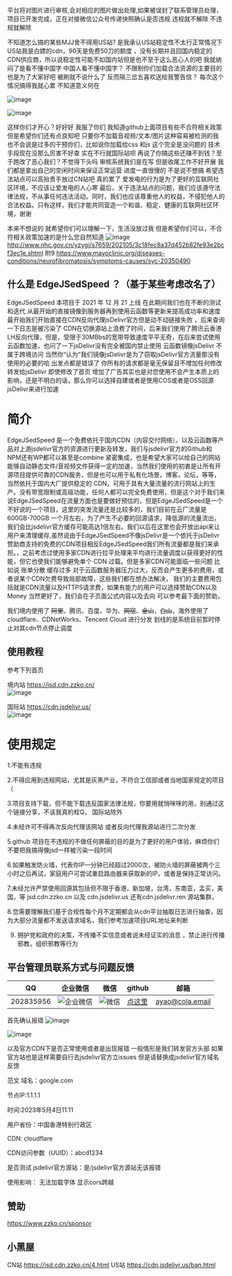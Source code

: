 平台将对图片进行审核,会对相应的图片做出处理,如果被误封了联系管理员处理，项目已开发完成，正在对接微信公众号传递快照确认是否违规 违规就不解除 不违规就解除

不知道怎么搞的某些MJJ舍不得用US站?  是我承认US站稳定性不太行正常情况下 US站我是白嫖的cdn，90天是免费50刀的额度 ，没有长期并且回国内稳定的CDN供应商，所以说稳定性可能不如国内站但是也不至于这么恶心人的吧 我就纳闷了是看不懂中国字 中国人看不懂中国字？ 不限制你们加载合法资源的主要目的也是为了大家好吧 被刷就不说什么了 反而隔三岔五喜欢送给我警告信？ 每次这个情况搞得我就心累 不知道意义何在 

![image](https://github.com/54ayao/EdgeJSedSpeed/assets/86733666/4f8363cb-0f33-49c0-932c-1bf2681a8791)

![image](https://github.com/54ayao/EdgeJSedSpeed/assets/86733666/de019a40-1976-442a-b3aa-98090009bf4e)

这样你们才开心？好好好 我服了你们 我知道github上面项目有些不合符相关政策 但是希望你们还有点良知吧 只要你不加载音视频/文本/图片这种容易被检测的我也不会说是过多的干预你们，比如说你加载给css 和js 这个完全是没问题的 技术手段现在没那么厉害不好查 实在不行就国际站呗 再说了你搞这些还赚不到钱？至于跑改了恶心我们？不觉得下头吗 审核系统我们是在写 但是收尾工作不好开展 我们都是拿出自己的空闲时间来保证正常运营 进度一直很慢的 不是说不想搞 希望违法站点可以高抬贵手放过CN站吧 真的累了 爱发电的行为是为了更好的互联网社区环境，不应该让爱发电的人心寒 最后，关于违法站点的问题，我们应该遵守法律法规，不从事任何违法活动。同时，我们也应该尊重他人的权益，不侵犯他人的合法权益。只有这样，我们才能共同营造一个和谐、稳定、健康的互联网社区环境，谢谢


本来不想说的  就希望你们可以理解一下，生活没放过我 但是希望你们可以，不合符相关政策加速的是什么您自然知道
![image](https://github.com/54ayao/EdgeJSedSpeed/assets/86733666/d3de1bcf-47fb-4fb0-987b-19ade36eba6a)
http://www.nhc.gov.cn/yzygj/s7659/202105/3c18fec8a37d452b82fe93e2bcf3ec1e.shtml 附9
https://www.mayoclinic.org/diseases-conditions/neurofibromatosis/symptoms-causes/syc-20350490


## 什么是  EdgeJSedSpeed ？（基于某些考虑改名了）
EdgeJSedSpeed
本项目于 2021 年 12 月 21 上线 在此期间我们也在不断的测试和迭代 从最开始的直接镜像到服务器再到使用云函数等更新来提高成功率和速度 
最开始我们开始直接在CDN反向代理jsDelivr官方但是动不动链接失败 ，后来查询一下日志是被污染了 CDN在切换源站上浪费了时间，后来我们使用了腾讯云香港LH反向代理，但是，受限于30MBbs的宽带导致速度平平无奇，在后来尝试使用云函数加速，也问了一下jsDelivr没有完全被国内禁止使用 云函数镜像jsDelivr 不属于跨境访问
当然你“认为”我们镜像jsDelivr是为了窃取jsDelivr官方流量那没有使用的必要的哈 出发点都是错误了 你所有的请求都是毫无保留且不增加任何修改转发给jsDelivr 即使修改了首页 增加了广告其实也是对您使用不会产生本质上的影响，还是不明白的话，那么你可以选择自建或者是使用COS或者是OSS回源jsDelivr来进行加速



# 简介

EdgeJSedSpeed  是一个免费依托于国内CDN（内容交付网络）。以及云函数等产品对上游jsdelivr官方的资源进行更新及转发，我们与jsdelivr官方的Github和NPM还有WP都可以甚至是combine 紧密集成，也是希望大家可以给自己的网站能够自动静态文件/音视频文件获得一定的加速，当然我们使用的初衷是让所有开源项目提供可靠的CDN服务，但是也可以用于私有化场景，博客，论坛，等等，当然依托于国内大厂提供稳定的 CDN，可用于具有大量流量的流行网站上的生产。没有带宽限制或高级功能，任何人都可以完全免费使用，但是这个对于我们来说EdgeJSedSpeed在流量方面也是要做好预估的，但是EdgeJSedSpeed是一个不好说的一个项目，这里的突发流量还是比较多的，我们目前在云厂流量是600GB-700GB 一个月左右，为了产生不必要的回源请求，降低源的流量流出，我们会比jsdelivr官方缓存可能高达1倍左右。我们以后在这里也会开放出api来让用户来清理缓存,虽然说由于EdgeJSedSpeed不像jsDelivr是一个依托于jsDelivr赞助商支持的免费的CDN项目相反EdgeJSedSpeed我们所有流量都是我们来承担。，之前考虑过使用多家CDN进行拉平处理来平均进行流量调度以获得更好的性能，但它也使我们能够避免单个 CDN 过载。但是多家CDN可能面临一些问题 比如说 账单分散 缓存过多 对于云函数服务器压力过大，反而会产生更多的费用，或者说某个CDN欠费导致局部故障，这些我们都在想办法解决，
我们的主要费用包括就是CDN流量以及HTTPS请求费，如果有能力的用户可以选择赞助CDN以及Money 当然更好了，我们会在子页面公式内容以及去向 可以参考最下面的赞助，

我们境内使用了 <del>阿里</del>、腾讯、百度、华为、<del>网宿</del>、<del>金山</del>，<del>白山</del>，海外使用了cloudflare、CDNetWorks、Tencent Cloud 进行分发
划线的是系统目前暂时停止对其cdn节点停止调度




## 使用教程
参考下列首页   

境内站 https://jsd.cdn.zzko.cn/  
![image](https://github.com/54ayao/EdgeJSedSpeed/assets/86733666/41a36d00-0584-4d9e-9896-758d4b9c937f)


国际站 https://cdn.jsdelivr.us/  
![image](https://github.com/54ayao/EdgeJSedSpeed/assets/86733666/0d3ceee8-94b3-4415-97ca-fb9511e9a7d2)




# 使用规定
1.不能有违规

2.不得应用到违规网站，尤其是灰黑产业，不符合工信部或者当地国家规定的项目（

3.项目支持下载，但不能下载违反国家法律法规，你要用就悄咪咪的用，别通过这个链接分享，不该我真的栓Q， 国际站除外

4.未经许可不得再次反向代理该网站 或者反向代理我源站进行二次分发

5.github 项目在不违规的不做任何屏蔽的目的是为了更好的用户体验，麻烦你们不要把我搞得像jsd一样被污染一段时间

6.如果触发防火墙，代表你IP一分钟已经超过2000次，被防火墙的屏蔽被两个三小时之后再试，家庭用户可尝试重启路由器来获取新的IP。或者是保持正常访问。

7.未经允许严禁使用回源其包括但不限于香港，新加坡，台湾，东南亚，孟买，美国，等 jsd.cdn.zzko.cn 以及 cdn.jsdelivr.us 还有cdn.jsdelivr.ren 源站集群，

8.您需要理解我们基于合规性每个月不定期都会从cdn平台抽取日志进行抽查，因为大部分流量都不发送请求域名，我们参考加速项目URL地址来判断

9. 拥护党和政府的决策，不传播不实信息或者说未经证实的消息 ，禁止进行传播邪教，组织邪教等行为


## 平台管理员联系方式与问题反馈 

|QQ|企业微信|微信|github|邮箱|
|-------|----------|------------------------|----------|------|
|202835956|<img src="https://github.com/54ayao/EdgeJSedSpeed/assets/86733666/aa633562-1b3b-438e-868b-15c0b5a445bd" alt="企业微信" >|<img src="https://github.com/54ayao/EdgeJSedSpeed/assets/86733666/2086a990-bc94-42dc-9c9e-7791f63b2fa0" alt="微信">|[点这里](https://github.com/54ayao/EdgeJSedSpeed/issues) |ayao@cola.email|



首先确认报错
![image](https://github.com/54ayao/EdgeJSedSpeed/assets/86733666/698eecd4-92a7-4fa8-a5e6-04ec72271599)

![image](https://github.com/54ayao/EdgeJSedSpeed/assets/86733666/3806b7e2-a5d9-486b-8311-080db57f3f1b)

以及官方CDN下是否正常使用或者是出现报错 一般情形是我们转发官方头部 如果官方站也是这样需要自行去jsdelivr官方立issues 但是请替换成jsdelivr官方域名反馈 

范文
域名：google.com

节点IP:1.1.1.1

时间:2023年5月4日11:11 

用户省份：中国香港特别行政区

CDN: cloudflare

CDN访问参数（UUID）：abcd1234

是否测试 jsdelivr官方源站：是/jsdelivr官方源站无该报错

使用影响：
无法加载字体 显示cors跨越

## 赞助

https://www.zzko.cn/sponsor

## 小黑屋
CN站 https://jsd.cdn.zzko.cn/4.html
US站 https://cdn.jsdelivr.us/ban.html

